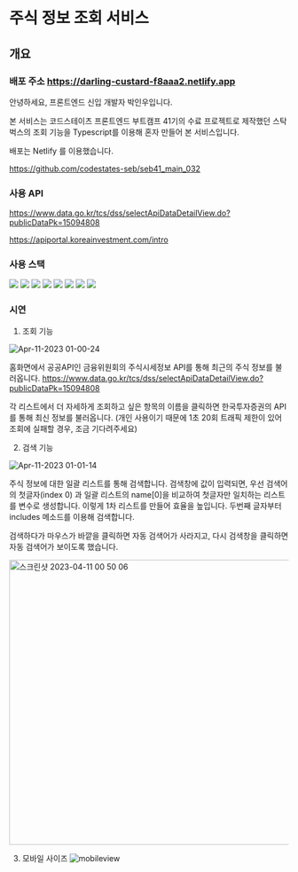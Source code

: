 # 주식 정보 조회 서비스

## 개요

### 배포 주소 https://darling-custard-f8aaa2.netlify.app

안녕하세요, 프론트엔드 신입 개발자 박인우입니다.

본 서비스는 코드스테이츠 프론트엔드 부트캠프 41기의 수료 프로젝트로 제작했던 스탁벅스의 조회 기능을 Typescript를 이용해 혼자 만들어 본 서비스입니다.

배포는 Netlify 를 이용했습니다.

https://github.com/codestates-seb/seb41_main_032

### 사용 API
https://www.data.go.kr/tcs/dss/selectApiDataDetailView.do?publicDataPk=15094808

https://apiportal.koreainvestment.com/intro

### 사용 스택
<div align=left> 
  <img src="https://img.shields.io/badge/html5-E34F26?style=for-the-badge&logo=html5&logoColor=white"> 
  <img src="https://img.shields.io/badge/css-1572B6?style=for-the-badge&logo=css3&logoColor=white"> 
  <img src="https://img.shields.io/badge/javascript-F7DF1E?style=for-the-badge&logo=javascript&logoColor=black"> 
  <img src="https://img.shields.io/badge/react-61DAFB?style=for-the-badge&logo=react&logoColor=black">
  <img src="https://img.shields.io/badge/react router-512BD4?style=for-the-badge&logo=react router&logoColor=black">
  <img src="https://img.shields.io/badge/Axios-5A29E4?style=for-the-badge&logo=Axios&logoColor=white">
  <img src="https://img.shields.io/badge/styled-components-DB7093?style=for-the-badge&logo=styled-components&logoColor=white">
  <img src="https://img.shields.io/badge/npm-CB3837?style=for-the-badge&logo=npm&logoColor=white">
</div>

### 시연 

1. 조회 기능

![Apr-11-2023 01-00-24](https://user-images.githubusercontent.com/111216062/230941352-8668dc32-57f1-4b5f-abcb-445c5fea6d33.gif)

홈화면에서 공공API인 금융위원회의 주식시세정보 API를 통해 최근의 주식 정보를 불러옵니다.
https://www.data.go.kr/tcs/dss/selectApiDataDetailView.do?publicDataPk=15094808

각 리스트에서 더 자세하게 조회하고 싶은 항목의 이름을 클릭하면 한국투자증권의 API를 통해 최신 정보를 불러옵니다.
(개인 사용이기 때문에 1초 20회 트래픽 제한이 있어 조회에 실패할 경우, 조금 기다려주세요)

2. 검색 기능

![Apr-11-2023 01-01-14](https://user-images.githubusercontent.com/111216062/230941465-97da44f3-7d65-4d01-b886-d7e49a859d05.gif)

주식 정보에 대한 일괄 리스트를 통해 검색합니다.
검색창에 값이 입력되면, 우선 검색어의 첫글자(index 0) 과 일괄 리스트의 name[0]을 비교하여 첫글자만 일치하는 리스트를 변수로 생성합니다.
이렇게 1차 리스트를 만들어 효율을 높입니다.
두번째 글자부터 includes 메소드를 이용해 검색합니다.

검색하다가 마우스가 바깥을 클릭하면 자동 검색어가 사라지고, 다시 검색창을 클릭하면 자동 검색어가 보이도록 했습니다.

<img width="514" alt="스크린샷 2023-04-11 00 50 06" src="https://user-images.githubusercontent.com/111216062/230941907-61cda84f-961e-4fe2-ae07-1bbde9a5196d.png">

3. 모바일 사이즈
   ![mobileview](https://github.com/eatdrink0507/toy-stock/assets/111216062/d6bec58b-a9a8-449a-9d13-a997a2c44d25)
